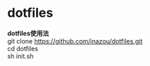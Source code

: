 # dotfiles

**dotfiles使用法**  
git clone https://github.com/inazou/dotfiles.git  
cd dotfiles  
sh init.sh
